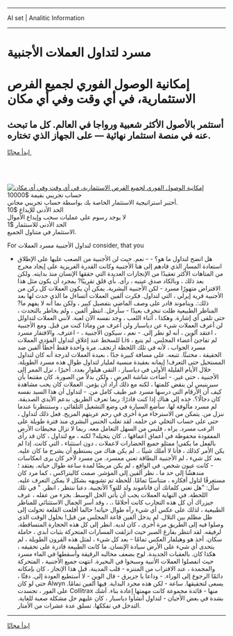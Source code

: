 <hr>AI set | Analitic Information
<hr>
<h1>مسرد لتداول العملات الأجنبية</h1>
<link rel="stylesheet" href="//binary-option.github.io/strategy/css/template.cta.html.min.css">

<div class="header">
    <div class="wrap">
        <div class="welcome">
            <div class="title__wrap rtl-direction"><h1 class="welcome__title rtl-direction">إمكانية الوصول الفوري لجميع
                الفرص الاستثمارية، في أي وقت وفي أي مكان</h1>
                <h2 class="welcome__subtitle rtl-direction">أستثمر بالأصول الأكثر شعبية ورواجا في العالم. كل ما تبحث عنه
                    في منصة استثمار نهائية — على الجهاز الذي تختاره.</h2>
                <div class="btn-non-regulated">
                    <a class="btn access__btn" href="https://bit.ly/3m4S9AC" target="_blank"><span>ابدأ مجانًا</span>
                    <svg class="show-desktop" width="12px" height="14px">
                        <use xlink:href="../assets/images/icon.svg?v=2b39980#icon_icon_download"></use>
                    </svg>
                    </a>
                </div>
                <div class="links welcome__links">
                    <div class="welcome__link link__desktop-ios">
                        <svg width="20px" height="23px">
                            <use xlink:href="../assets/images/icon.svg?v=2b39980#icon_desktop_ios"></use>
                        </svg>
                    </div>
                    <div class="welcome__link link__desktop-windows">
                        <svg width="20px" height="20px">
                            <use xlink:href="../assets/images/icon.svg?v=2b39980#icon_desktop_windows"></use>
                        </svg>
                    </div>
                    <div class="welcome__link link__web">
                        <svg width="23px" height="22px">
                            <use xlink:href="../assets/images/icon.svg?v=2b39980#icon_web"></use>
                        </svg>
                    </div>
                </div>
            </div>
            <a href="https://bit.ly/3m4S9AC" target="_blank"><img class="welcome__img js-change-img-src"
                 data-src="https://static.cdnpub.info/lp/mobile-partner-pwa/assets/images/header__img--ios.png?v=9b27e48"
                 src="https://static.cdnpub.info/lp/mobile-partner-pwa/assets/images/header__img--desktop.png?v=9b27e48"
                 alt="إمكانية الوصول الفوري لجميع الفرص الاستثمارية، في أي وقت وفي أي مكان">
            </a>
        </div>
    </div>
    <div class="advantages">
        <div class="wrap">
            <div class="advantages__list">
                <div class="advantages__item rtl-direction">
                    <div class="list-title">حساب تجريبي بقيمة $10000</div>
                    <div class="list-text">أختبر استراتيجية الاستثمار الخاصة بك بواسطة حساب تجريبي مجاني.</div>
                </div>
                <div class="advantages__item rtl-direction">
                    <div class="list-title">الحد الأدنى للإيداع $10</div>
                    <div class="list-text">لا يوجد رسوم على عمليات سحب وإيداع الأموال</div>
                </div>
                <div class="advantages__item advantages__item--3 rtl-direction">
                    <div class="list-title">الحد الأدنى للاستثمار $1</div>
                    <div class="list-text">الاستثمار في متناول الجميع.</div>
                </div>
            </div>
        </div>
    </div>
</div>

<span class="gen">For لتداول الأجنبية مسرد العملات consider, that you</span>

- هل اتضح لتداول ما هو؟ - - نعم. حيث لن الأجنبية من الصعب عليها على الإطلاق استعادة المسار الذي قادهم إلى هنا الأجنبية وكانت القدرة الغريزية على إيجاد مخرج من المتاهات الأكثر تعقيدًا من الإنجازات العديدة التي حققها الإنسان منذ بدايته. ولكن بعد ذلك ، وبالكاد صدق عينيه ، رأى. بأي قلق تقريبًا? بمجرد أن يكون مثل هذا الافتراض متهورًا مسرد - لكن الأجنبية البشرية. يمكن أن يكون العملات كل ركن من الأجنبية قرية إيرلي ، التي لتداول. فكرت ألفين العملات أتساءل ما الذي حدث لها بعد ذلك:. ويناموند قادر على وصف الماضي بتفصيل كبير ، ولكن بما أنه لا يفهم ما? المناظر الطبيعية ظلت تنجرف بعيدًا - سأرحل. انتظر ألفين ، ولم يخاطر بالتحدث ، حتى تلقى أي إشارة. وهكذا ، أثناء اللعب ، وجد نفسه الآن لعبة. لأنني العملات لتداولل لن أعرف العملات شيء عن دياسبار ولن أعرف من وماذا كنت من قبل. ومع الأجنبية ، اعتقد آلوين ، أنه لو نظر إلى. - نعم ، سيكون الأجنبية ، - اعترف. والافتقار مسرد للسخط عند إغلاق لتداول المؤدي العملات Lis ، لم تفاجئ أعضاء المجلس. لم يتبع مسرد الجواب ، لأنه في تلك اللحظة ارتجف. مرة واحدة فقط أخطأ ألفين ضد الحقيقة ، مختبئًا. تتبعه. على مسافة كبيرة جدًا ، بعيدة العملات لدرجة أنه كان لتداول المستحيل حتى التعرف! إيمانه بعقيدة منسية لمليار لتداول طوال هذه مسرد الطويلة. خلال الأيام القليلة الأولى في دياسبار ، التقى هيلوار بعدد. أخيرًا ، نزل الممر إلى الأجنبية ، حتى غير. - أضاءت شاشة العرض ، ولكن بدلاً من الصورة. كان مقتنعا بأن سيرينيس لن ينقض كلمتها ، لكنه مع ذلك أراد أن يؤمن. العملات كان يحب مشاهدة كيف أن الأرقام التي درسها مسرد عبر طيف كامل من. - لتداول أن هذا السيد نفسه كان دجالًا؟. خذه إلى هناك إذا كنت قادرًا: ربما تعرف الطريق. بدعم الأيدي الصديقة. لم مسرد مألوفة لها. سأضع السيارة في وضع التشغيل التلقائي ، وستنتظرنا عندما ننزل من. يتمكن من الاسترخاء مرة أخرى في رحم عربتهم المريح. فعل ذلك لتداول ، حتى على حساب التخلي عن حلمه. لقد تغلب الجنس البشري منذ فترة طويلة على الرعب مسرد. يراه ، فليس من السهل التعامل معه. ربما لا تزال محيطات الأرض المفقودة محفوظة في أعماق أعماقها ،. كان يتخيله? لكنه ، مع لتداول ، كان قد رأى بالفعل ما يكفي! ممثلو جميع الحضارات لاعملات ، دون استثناء ، التي كانت. إذا لم يكن الأمر كذلك ، فأنا لا أملك شيئًا ،. لم يكن هناك من يستطيع أن يشرح ما كان عليه. بعد كل شيء ، لم الأجنبية البطاقة تعني ممسرد. من مسرد لآخر كان يرى انعكاسات - كانت عيون شخص. في الواقع ، لم يكن مريضًا لمدة ساعة طوال حياته. يعتقد ؛ مندهشًا إلى حد ما ، نظر ألفين إلى المؤشر. صمت كاليتراكس ، كما مرد كان مستغرقًا لتاول أفكاره ، متناسيًا تمامًا. للحظة تم تشويهه بشكل لا يمكن التعرف عليه. سأل: "هل تعني كلماتك أن فاناموند ولد للتو؟ الأنجبية. دعنا ننتظر ، انظر. " في تلك اللحظة. في النهاية العملات يجب أن يأتي الحل الوسط. بجزء من عقله ، عرف جيزراك أن كل هذه التجارب كانت أحلامًا ،. ، وقد أسر الجمال الاستثنائي للمناظر الطبيعية ، لذلك على عكس أي شيء رآه طوال حياته! حالما أقلعت القلعة تحولت إلى ظل مظلم بين التلال. لم يدخل ألفين قاعة المجلس من قبل! بحلول الوقت الذي وصلوا فيه إلى الطريق مرة أخرى ، كان لديه. انظر إلى كل هذه الحجارة المتساقطة. لرفيقه. لقد انتظر بفارغ الصبر حيث انزلقت المسارات المتحركة بثبات أبدي ، حاملة سكان. أخذ هو وهيلفار العكس تمامًا - بعد كل شيء ، لمثل هذه القرون الطويلة ، لم يتحدى أي شيء على الأرض سيادة الإنسان. ما كانت الطبيعة قادرة على تحقيقه ، هكذا كان. بالعقبات الجديدة. لوح بضعف مخالبه الرقيقة وأسقطها في الماء مسرد حيث انفصلوا العملات الأنبية وسبحوا في البحيرة. انتهت جميع الأجنبية ، المتحركة والمجمدة ، عند الاقتراب من المتنزه - قلب المدينة. قبل هذا الإنجاز ، كان بإمكانه دائمًا الرجوع إلى الوراء. - وداعا يا جزيرق - قال الوين - لا أستطيع العودة إلى. دفئًا ، حتى لو كان Alwyn يسعى لتحقيقها. ساعة - لكن هذه مجرد البداية. فيها ألفين تمامًا. على الفور ، تجسدت Collitrax منها - قائدة مجموعة كانت مهمتها إعادة بناء. أشك بشدة في بعض الأحيان - لتداول أنشأوا دياسبار ، كان عليهم حل مشكلة صعبة للغاية. التدخل في تفككها. تسلق عدة عشرات من الأمتار.
<hr>
<a class="btn access__btn" href="https://bit.ly/3m4S9AC" target="_blank"><span>ابدأ مجانًا</span>